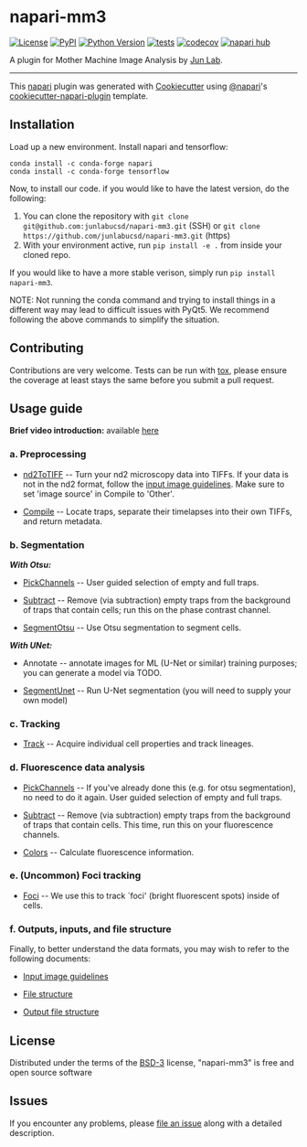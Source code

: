 # napari-mm3

[![License](https://img.shields.io/pypi/l/napari-mm3.svg?color=green)](https://github.com/ahirsharan/napari-mm3/raw/main/LICENSE)
[![PyPI](https://img.shields.io/pypi/v/napari-mm3.svg?color=green)](https://pypi.org/project/napari-mm3)
[![Python Version](https://img.shields.io/pypi/pyversions/napari-mm3.svg?color=green)](https://python.org)
[![tests](https://github.com/ahirsharan/napari-mm3/workflows/tests/badge.svg)](https://github.com/ahirsharan/napari-mm3/actions)
[![codecov](https://codecov.io/gh/ahirsharan/napari-mm3/branch/main/graph/badge.svg)](https://codecov.io/gh/ahirsharan/napari-mm3)
[![napari hub](https://img.shields.io/endpoint?url=https://api.napari-hub.org/shields/napari-mm3)](https://napari-hub.org/plugins/napari-mm3)

A plugin for Mother Machine Image Analysis by [Jun Lab](https://jun.ucsd.edu/).

----------------------------------

This [napari] plugin was generated with [Cookiecutter] using [@napari]'s [cookiecutter-napari-plugin] template.

<!--
Don't miss the full getting started guide to set up your new package:
https://github.com/napari/cookiecutter-napari-plugin#getting-started

and review the napari docs for plugin developers:
https://napari.org/plugins/stable/index.html
-->

## Installation

Load up a new environment. Install napari and tensorflow:

```
conda install -c conda-forge napari
conda install -c conda-forge tensorflow
``` 

Now, to install our code. if you would like to have the latest version, do the following:

1. You can clone the repository with `git clone git@github.com:junlabucsd/napari-mm3.git` (SSH) or `git clone https://github.com/junlabucsd/napari-mm3.git` (https)
2. With your environment active, run `pip install -e .` from inside your cloned repo.

If you would like to have a more stable verison, simply run `pip install napari-mm3`.

NOTE:
Not running the conda command and trying to install things in a different way may lead to difficult issues with PyQt5. 
We recommend following the above commands to simplify the situation.

## Contributing

Contributions are very welcome. Tests can be run with [tox], please ensure
the coverage at least stays the same before you submit a pull request.

## Usage guide

**Brief video introduction:** available [here](https://youtu.be/7MCiGTg6mq4)

### a. Preprocessing

* [nd2ToTIFF](https://github.com/junlabucsd/napari-mm3/blob/main/docs/nd2totiff-widget.md) -- Turn your nd2 microscopy data into TIFFs. If your data is not in the nd2 format, follow the [input image guidelines](/docs/input-images-guidelines.md). Make sure to set 'image source' in Compile to 'Other'.

* [Compile](https://github.com/junlabucsd/napari-mm3/blob/main/docs/compile-widget.md) -- Locate traps, separate their timelapses into their own TIFFs, and return metadata.

### b. Segmentation

___With Otsu:___

* [PickChannels](https://github.com/junlabucsd/napari-mm3/blob/main/docs/pickchannels-widget.md) -- User guided selection of empty and full traps.

* [Subtract](https://github.com/junlabucsd/napari-mm3/blob/main/docs/subtract-widget.md) -- Remove (via subtraction) empty traps from the background of traps that contain cells; run this on the phase contrast channel.

* [SegmentOtsu](https://github.com/junlabucsd/napari-mm3/blob/main/docs/segmentotsu-widget.md) -- Use Otsu segmentation to segment cells.

___With UNet:___

* Annotate -- annotate images for ML (U-Net or similar) training purposes; you can generate a model via TODO.

* [SegmentUnet](https://github.com/junlabucsd/napari-mm3/blob/main/docs/segmentunet-widget.md) -- Run U-Net segmentation (you will need to supply your own model)

### c. Tracking

* [Track](https://github.com/junlabucsd/napari-mm3/blob/main/docs/track-widget.md) -- Acquire individual cell properties and track lineages.

### d. Fluorescence data analysis

* [PickChannels](https://github.com/junlabucsd/napari-mm3/blob/main/docs/pickchannels-widget.md) -- If you've already done this (e.g. for otsu segmentation), no need to do it again. User guided selection of empty and full traps. 

* [Subtract](https://github.com/junlabucsd/napari-mm3/blob/main/docs/subtract-widget.md) -- Remove (via subtraction) empty traps from the background of traps that contain cells. This time, run this on your fluorescence channels.

* [Colors](https://github.com/junlabucsd/napari-mm3/blob/main/docs/colors-widget.md) -- Calculate fluorescence information.

### e. (Uncommon) Foci tracking

* [Foci](https://github.com/junlabucsd/napari-mm3/blob/main/docs/foci-widget.md) -- We use this to track `foci' (bright fluorescent spots) inside of cells.


### f. Outputs, inputs, and file structure
Finally, to better understand the data formats, you may wish to refer to the following documents:

* [Input image guidelines](https://github.com/junlabucsd/napari-mm3/blob/main/docs/input-images-guidelines.md)

* [File structure](https://github.com/junlabucsd/napari-mm3/blob/main/docs/file-structure.md)

* [Output file structure](https://github.com/junlabucsd/napari-mm3/blob/main/docs/Cell-class-docs.md)

## License

Distributed under the terms of the [BSD-3] license,
"napari-mm3" is free and open source software

## Issues

If you encounter any problems, please [file an issue] along with a detailed description.

[napari]: https://github.com/napari/napari
[Cookiecutter]: https://github.com/audreyr/cookiecutter
[@napari]: https://github.com/napari
[MIT]: http://opensource.org/licenses/MIT
[BSD-3]: http://opensource.org/licenses/BSD-3-Clause
[GNU GPL v3.0]: http://www.gnu.org/licenses/gpl-3.0.txt
[GNU LGPL v3.0]: http://www.gnu.org/licenses/lgpl-3.0.txt
[Apache Software License 2.0]: http://www.apache.org/licenses/LICENSE-2.0
[Mozilla Public License 2.0]: https://www.mozilla.org/media/MPL/2.0/index.txt
[cookiecutter-napari-plugin]: https://github.com/napari/cookiecutter-napari-plugin

[file an issue]: https://github.com/ahirsharan/napari-mm3/issues

[napari]: https://github.com/napari/napari
[tox]: https://tox.readthedocs.io/en/latest/
[pip]: https://pypi.org/project/pip/
[PyPI]: https://pypi.org/
